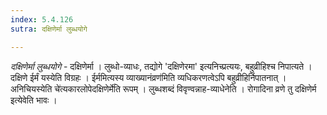 ```yaml
---
index: 5.4.126
sutra: दक्षिणेर्मा लुब्धयोगे

---
```

_दक्षिणेर्मा लुब्धयोगे_ - दक्षिणेर्मा । लुब्धो-व्याधः, तद्योगे 'दक्षिणेरमा' इत्यनिच्प्रत्ययः, बहुव्रीहिश्च निपात्यते । दक्षिणे ईर्मं यस्येति विग्रहः । ईर्ममित्यस्य व्याख्यानंव्रण॑मिति व्यधिकरणत्वेऽपि बहुव्रीहिर्निपातनात् । अनिचियस्येति चे॑त्यकारलोपेदक्षिणेर्मे॑ति रूपम् । लुब्धशब्दं विवृण्वन्नाह-व्याधेनेति । रोगादिना व्रणे तु दक्षिणेर्म इत्येवेति भावः । 